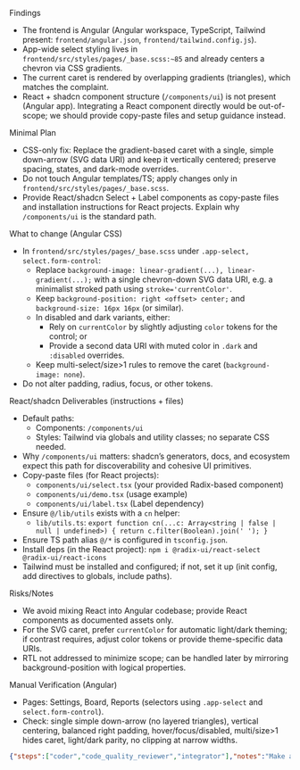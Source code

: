 Findings
- The frontend is Angular (Angular workspace, TypeScript, Tailwind present: `frontend/angular.json`, `frontend/tailwind.config.js`).
- App-wide select styling lives in `frontend/src/styles/pages/_base.scss:~85` and already centers a chevron via CSS gradients.
- The current caret is rendered by overlapping gradients (triangles), which matches the complaint.
- React + shadcn component structure (`/components/ui`) is not present (Angular app). Integrating a React component directly would be out-of-scope; we should provide copy-paste files and setup guidance instead.

Minimal Plan
- CSS-only fix: Replace the gradient-based caret with a single, simple down-arrow (SVG data URI) and keep it vertically centered; preserve spacing, states, and dark-mode overrides.
- Do not touch Angular templates/TS; apply changes only in `frontend/src/styles/pages/_base.scss`.
- Provide React/shadcn Select + Label components as copy-paste files and installation instructions for React projects. Explain why `/components/ui` is the standard path.

What to change (Angular CSS)
- In `frontend/src/styles/pages/_base.scss` under `.app-select, select.form-control`:
  - Replace `background-image: linear-gradient(...), linear-gradient(...);` with a single chevron-down SVG data URI, e.g. a minimalist stroked path using `stroke='currentColor'`.
  - Keep `background-position: right <offset> center;` and `background-size: 16px 16px` (or similar).
  - In disabled and dark variants, either:
    - Rely on `currentColor` by slightly adjusting `color` tokens for the control; or
    - Provide a second data URI with muted color in `.dark` and `:disabled` overrides.
  - Keep multi-select/size>1 rules to remove the caret (`background-image: none`).
- Do not alter padding, radius, focus, or other tokens.

React/shadcn Deliverables (instructions + files)
- Default paths:
  - Components: `/components/ui`
  - Styles: Tailwind via globals and utility classes; no separate CSS needed.
- Why `/components/ui` matters: shadcn’s generators, docs, and ecosystem expect this path for discoverability and cohesive UI primitives.
- Copy-paste files (for React projects):
  - `components/ui/select.tsx` (your provided Radix-based component)
  - `components/ui/demo.tsx` (usage example)
  - `components/ui/label.tsx` (Label dependency)
- Ensure `@/lib/utils` exists with a `cn` helper:
  - `lib/utils.ts`: `export function cn(...c: Array<string | false | null | undefined>) { return c.filter(Boolean).join(' '); }`
- Ensure TS path alias `@/*` is configured in `tsconfig.json`.
- Install deps (in the React project): `npm i @radix-ui/react-select @radix-ui/react-icons`
- Tailwind must be installed and configured; if not, set it up (init config, add directives to globals, include paths).

Risks/Notes
- We avoid mixing React into Angular codebase; provide React components as documented assets only.
- For the SVG caret, prefer `currentColor` for automatic light/dark theming; if contrast requires, adjust color tokens or provide theme-specific data URIs.
- RTL not addressed to minimize scope; can be handled later by mirroring background-position with logical properties.

Manual Verification (Angular)
- Pages: Settings, Board, Reports (selectors using `.app-select` and `select.form-control`).
- Check: single simple down-arrow (no layered triangles), vertical centering, balanced right padding, hover/focus/disabled, multi/size>1 hides caret, light/dark parity, no clipping at narrow widths.

```json
{"steps":["coder","code_quality_reviewer","integrator"],"notes":"Make a single, centralized CSS change in frontend/src/styles/pages/_base.scss to replace the gradient-based caret with a single simple down-arrow (SVG data URI), keeping vertical centering and spacing intact. Do not alter Angular templates/TS. Provide React/shadcn select.tsx, demo.tsx, label.tsx as copy-paste files and setup instructions (components under /components/ui, ensure @ alias and cn util, install @radix-ui/react-select and @radix-ui/react-icons) for React projects. Explain why /components/ui is important for shadcn.","tests":"Manual: in Angular app, open Settings, Board, Reports pages. Verify the select trigger shows a single minimalist down-arrow, vertically centered, with adequate right padding. Check states (default/hover/focus-visible/disabled), multi-select/size>1 (no caret), and light/dark parity. For React deliverables, confirm the files compile in a React+Tailwind+TS project with @ alias and that the demo renders with ChevronDown icon."}
```
